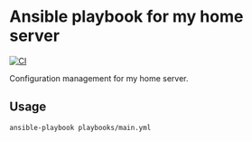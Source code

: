 # Ansible playbook for my home server

[![CI](https://github.com/JoeNyland/ansible-playbook-home-server/actions/workflows/ci.yml/badge.svg)](https://github.com/JoeNyland/ansible-playbook-home-server/actions/workflows/ci.yml)

Configuration management for my home server.

## Usage

```bash
ansible-playbook playbooks/main.yml
```
